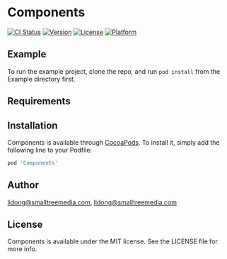 # Components

[![CI Status](https://img.shields.io/travis/lidong@smalltreemedia.com/Components.svg?style=flat)](https://travis-ci.org/lidong@smalltreemedia.com/Components)
[![Version](https://img.shields.io/cocoapods/v/Components.svg?style=flat)](https://cocoapods.org/pods/Components)
[![License](https://img.shields.io/cocoapods/l/Components.svg?style=flat)](https://cocoapods.org/pods/Components)
[![Platform](https://img.shields.io/cocoapods/p/Components.svg?style=flat)](https://cocoapods.org/pods/Components)

## Example

To run the example project, clone the repo, and run `pod install` from the Example directory first.

## Requirements

## Installation

Components is available through [CocoaPods](https://cocoapods.org). To install
it, simply add the following line to your Podfile:

```ruby
pod 'Components'
```

## Author

lidong@smalltreemedia.com, lidong@smalltreemedia.com

## License

Components is available under the MIT license. See the LICENSE file for more info.
